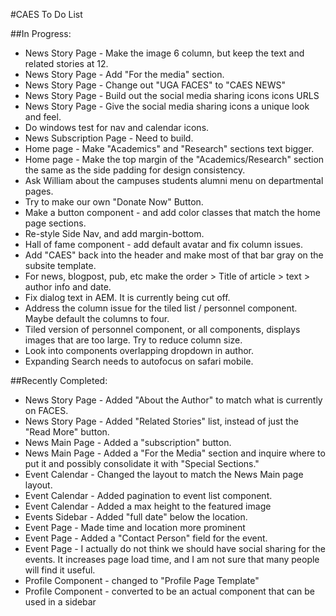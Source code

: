 #CAES To Do List


##In Progress:
- News Story Page - Make the image 6 column, but keep the text and related stories at 12.
- News Story Page - Add "For the media" section.
- News Story Page - Change out "UGA FACES" to "CAES NEWS"
- News Story Page - Build out the social media sharing icons icons URLS
- News Story Page - Give the social media sharing icons a unique look and feel.
- Do windows test for nav and calendar icons.
- News Subscription Page - Need to build.
- Home page - Make "Academics" and "Research" sections text bigger.
- Home page - Make the top margin of the "Academics/Research" section the same as the side padding for design consistency.
- Ask William about the campuses students alumni menu on departmental pages.
- Try to make our own "Donate Now" Button.
- Make a button component - and add color classes that match the home page sections.
- Re-style Side Nav, and add margin-bottom.
- Hall of fame component - add default avatar and fix column issues.
- Add "CAES" back into the header and make most of that bar gray on the subsite template.
- For news, blogpost, pub, etc make the order > Title of article > text > author info and date.
- Fix dialog text in AEM. It is currently being cut off.
- Address the column issue for the tiled list / personnel component.  Maybe default the columns to four.
- Tiled version of personnel component, or all components, displays images that are too large.  Try to reduce column size.
- Look into components overlapping dropdown in author.
- Expanding Search needs to autofocus on safari mobile.

##Recently Completed:
- News Story Page - Added "About the Author" to match what is currently on FACES.
- News Story Page - Added "Related Stories" list, instead of just the "Read More" button.
- News Main Page - Added a "subscription" button.
- News Main Page - Added a "For the Media" section and inquire where to put it and possibly consolidate it with "Special Sections."
- Event Calendar - Changed the layout to match the News Main page layout.
- Event Calendar - Added pagination to event list component.
- Event Calendar - Added a max height to the featured image
- Events Sidebar - Added "full date" below the location.
- Event Page - Made time and location more prominent
- Event Page - Added a "Contact Person" field for the event.
- Event Page - I actually do not think we should have social sharing for the events. It increases page load time, and I am not sure that many people will find it useful.
- Profile Component - changed to "Profile Page Template"
- Profile Component - converted to be an actual component that can be used in a sidebar
